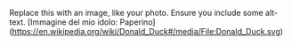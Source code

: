 Replace this with an image, like your photo. Ensure you include some alt-text.
[Immagine del mio idolo: Paperino] (https://en.wikipedia.org/wiki/Donald_Duck#/media/File:Donald_Duck.svg)

